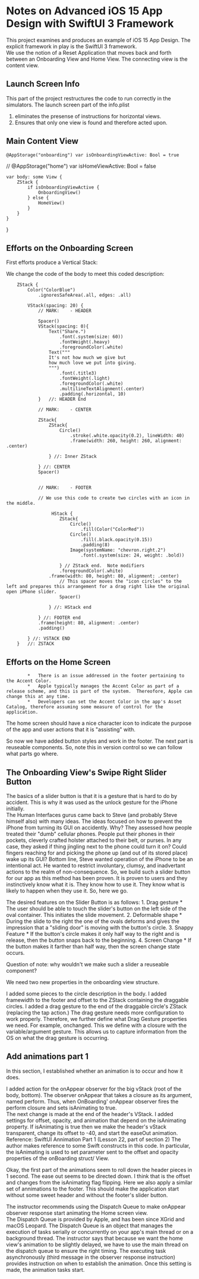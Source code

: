 #  Notes on Advanced iOS 15 App Design with SwiftUI 3 Framework
This project examines and produces an example of iOS 15 App Design.  The explicit framework in play is the SwiftUI 3 framework.   
We use the notion of a Reset Application that moves back and forth between an Onboarding View and Home View.  The connecting view is the content view.

## Launch Screen Info
This part of the project restructures the code to run correctly in the simulators.  The launch screen part of the info.plist 
1. eliminates the presense of instructions for horizontal views.
2. Ensures that only one view is found and therefore acted upon.

## Main Content View


    @AppStorage("onboarding") var isOnboardingViewActive: Bool = true
   // @AppStorage("home") var isHomeViewActive: Bool = false
    
    
    
    var body: some View {
        ZStack {
            if isOnboardingViewActive {
                OnboardingView()
            } else {
                HomeView()
            }
        }
    }
}

##  Efforts on the Onboarding Screen
First efforts produce a Vertical Stack:

We change the code of the body to meet this coded description:

        ZStack {
            Color("ColorBlue")
                .ignoresSafeArea(.all, edges: .all)
            
            VStack(spacing: 20) {
                // MARK:    - HEADER
                
                Spacer()
                VStack(spacing: 0){
                    Text("Share.")
                        .font(.system(size: 60))
                        .fontWeight(.heavy)
                        .foregroundColor(.white)
                    Text("""
                    It's not how much we give but
                    how much love we put into giving.
                    """)
                        .font(.title3)
                        .fontWeight(.light)
                        .foregroundColor(.white)
                        .multilineTextAlignment(.center)
                        .padding(.horizontal, 10)
                }   //: HEADER End
                
                // MARK:    - CENTER
                
                ZStack{
                    ZStack{
                        Circle()
                            .stroke(.white.opacity(0.2), lineWidth: 40)
                            .frame(width: 260, height: 260, alignment: .center)
                        
                    } //: Inner ZStack
                    
                } //: CENTER
                Spacer()
                
                
                // MARK:    - FOOTER
                
                // We use this code to create two circles with an icon in the middle. 
                
                     HStack {
                        ZStack{
                            Circle()
                                .fill(Color("ColorRed"))
                            Circle()
                                .fill(.black.opacity(0.15))
                                .padding(8)
                            Image(systemName: "chevron.right.2")
                                .font(.system(size: 24, weight: .bold))
                            
                        } // ZStack end.  Note modifiers
                        .foregroundColor(.white)
                    .frame(width: 80, height: 80, alignment: .center)
                        // This spacer moves the "icon circles" to the left and prepares this arrangement for a drag right like the original open iPhone slider.
                        Spacer()
                        
                    } //: HStack end
                    
                } //: FOOTER end
                .frame(height: 80, alignment: .center)
                .padding()
                
            } //: VSTACK END
        }   //: ZSTACK
    
    


##  Efforts on the Home Screen


            *   There is an issue addressed in the footer pertaining to the Accent Color.
            *   Apple typically manages the Accent Color as part of a release scheme, and this is part of the system.  Thereofore, Apple can change this at any time.
            *   Developers can set the Accent Color in the app's Asset Catalog, therefore assuming some measure of control for the application.
The home screen should have a nice character icon to indicate the purpose of the app and user actions that it is "assisting" with.
            
So now we have added button styles and work in the footer.  The next part is reuseable components. 
So, note this in version control so we can follow what parts go where.


## The Onboarding View's Swipe Right Slider Button
The basics of a slider button is that it is a gesture that is hard to do by accident.  This is why it was used as the unlock gesture for the iPhone initially.  
The Human Interfaces gurus came back to Steve (and probably Steve himself also) with many ideas.  The ideas focused on how to prevent the iPhone from turning its GUI on accidently.  Why?  They assessed how people treated their "dumb" cellular phones.  People put their phones in their pockets,  cleverly crafted holster attached to their belt, or purses.  In any case, they asked if thing jingling next to the phone could turn it on?  Could fingers reaching for and picking the phone up (and out of its stored place) wake up its GUI?  Bottom line, Steve wanted operation of the iPhone to be an intentional act.   He wanted to restrict involuntary, clumsy, and inadvertant actions to the realm of non-consequence. 
So, we build such a slider button for our app as this method has been proven.  It is proven to users and they instinctively know what it is.  They know how to use it.  They know what is likely to happen when they use it.  So, here we go.
 
The desired features on the Slider Button is as follows:
    1.  Drag gesture
        *   The user should be able to touch the slider's button on the left side of the oval container.  This initiates the slide movement.
    2.  Deformable shape
        *   During the slide to the right the one of the ovals deforms and gives the impression that a "sliding door" is moving with the button's circle.
    3.  Snappy Feature 
        *   If the button's circle makes it only half way to the right and is release, then the button snaps back to the beginning.
    4.  Screen Change
        *   If the button makes it farther than half way, then the screen change state occurs.
        
Question of note:  why wouldn't we make such a slider a reuseable component?  

We need two new properties in the onboarding view structure.

I added some pieces to the circle description in the body.  I added framewidth to the footer and offset to the ZStack containing the draggable circles.
I added a drag gesture to the end of the draggable circle's ZStack (replacing the tap action.)
The drag gesture needs more configuration to work properly.  Therefore, we further define what Drag Gesture properties we need.  For example, onchanged.  This we define with a closure with the variable/argument gesture.  This allows us to capture information from the OS on what the drag gesture is occurring.


## Add animations part 1
In this section, I established whether an animation is to occur and how it does.

I added action for the onAppear observer for the big vStack (root of the body, bottom). The observer onAppear that takes a closure as its argument, named perform. Thus, when OnBoarding' onAppear observer fires the perform closure and sets isAnimating to true.  
The next change is made at the end of the header's VStack.  I added settings for offset, opacity, and animation that depend on the isAnimating property.  If isAnimating is true then we make the header's vStack transparent, change its offset to -40, and start the easeOut animation.
Reference: SwiftUI Annimation Part 1 (Lesson 22, part of section 2)
The author makes reference to some Swift constructs in this code.  In particular, the isAnimating is used to set parameter sent to the offset and opacity properties of the onBoarding struct/ View.

Okay, the first part of the animations seem to roll down the header pieces in 1 second.  The ease out seems to be directed down.  I think that is the offset and changes from the isAnimating flag flipping. 
Here we also apply a similar set of annimations to the footer.   This should make the application start without some sweet header and without the footer's slider button.

The instructor recommends using the Dispatch Queue to make onAppear observer response start animating the Home screen view.  
The Dispatch Queue is provided by Apple, and has been since XGrid and macOS Leopard.  The Dispatch Queue is an object that manages the execution of tasks serially or concurrently on your app's main thread or on a background thread.
The instructor says that because we want the home view's animation to be slightly delayed, we have to use the main thread on the dispatch queue to ensure the right timing.
The executing task asynchronously (third message in the observer response instruction) provides instruction on when to establish the animation.  Once this setting is made, the animation tasks start.
 
 
